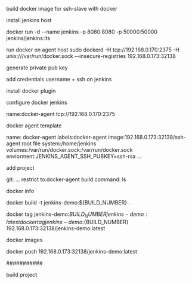 build docker image for ssh-slave with docker

install jenkins host

docker run -d --name jenkins -p 8080:8080 -p 50000:50000 jenkins/jenkins:lts


run docker on agent host
sudo dockerd -H tcp://192.168.0.170:2375 -H unix:///var/run/docker.sock --insecure-registries 192.168.0.173:32138


generate private pub key

add credentials username + ssh on jenkins


install docker plugin

configure docker jenkins

name:docker-agent
tcp://192.168.0.170:2375


docker agent template

name: docker-agent
labels:docker-agent
image:192.168.0.173:32138/ssh-agent
root file system:/home/jenkins
volumes:/var/run/docker.sock:/var/run/docker.sock
enviorment:JENKINS_AGENT_SSH_PUBKEY=ssh-rsa ...



add project

git: ...
restrict to:docker-agent
build command:
ls 

docker info 

docker build -t jenkins-demo:${BUILD_NUMBER} . 

docker tag jenkins-demo:${BUILD_NUMBER} jenkins-demo:latest 
docker tag jenkins-demo:${BUILD_NUMBER} 192.168.0.173:32138/jenkins-demo:latest 

docker images

docker push 192.168.0.173:32138/jenkins-demo:latest


###########

build project